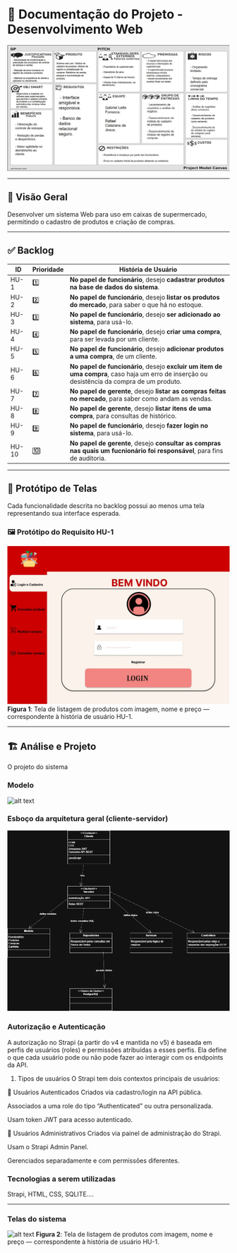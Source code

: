 # 📘 Documentação do Projeto - Desenvolvimento Web

![Planejamento do Projeto](./pmc.jpeg)

---

## 🧾 Visão Geral

 Desenvolver um sistema Web para uso em caixas de supermercado, permitindo o cadastro de produtos e criação de compras.

---

## ✅ Backlog

| ID    | Prioridade | História de Usuário                                                                 |
|-------|------------|--------------------------------------------------------------------------------------|
| HU-1  | 1️⃣         | **No papel de funcionário**, desejo **cadastrar produtos na base de dados do sistema**. |
| HU-2  | 2️⃣         | **No papel de funcionário**, desejo **listar os produtos do mercado**, para saber o que há no estoque. |
| HU-3  | 3️⃣         | **No papel de funcionário**, desejo **ser adicionado ao sistema**, para usá-lo. |
| HU-4  | 4️⃣         | **No papel de funcionário**, desejo **criar uma compra**, para ser levada por um cliente. |
| HU-5  | 5️⃣         | **No papel de funcionário**, desejo **adicionar produtos a uma compra**, de um cliente. |
| HU-6  | 6️⃣         | **No papel de funcionário**, desejo **excluir um item de uma compra**, caso haja um erro de inserção ou desistência da compra de um produto. |
| HU-7  | 7️⃣         | **No papel de gerente**, desejo **listar as compras feitas no mercado**, para saber como andam as vendas. |
| HU-8  | 8️⃣         | **No papel de gerente**, desejo **listar itens de uma compra**, para consultas de histórico. |
| HU-9  | 9️⃣         | **No papel de funcionário**, desejo **fazer login no sistema**, para usá-lo. |
| HU-10 | 🔟         | **No papel de gerente**, desejo **consultar as compras nas quais um fucnionário foi responsável**, para fins de auditoria. |

---

## 🎨 Protótipo de Telas

Cada funcionalidade descrita no backlog possui ao menos uma tela representando sua interface esperada.

### 🖼️ Protótipo do Requisito HU-1

![Protótipo da tela de listagem de produtos](tela1.jpeg)
**Figura 1**: Tela de listagem de produtos com imagem, nome e preço — correspondente à história de usuário HU-1.

---

## 🏗 Análise e Projeto 

O projeto  do sistema 

### Modelo 

![alt text](image-1.png)

### Esboço da arquitetura geral (cliente-servidor)


![alt text](image.png)


### Autorização  e Autenticação 
A autorização no Strapi (a partir do v4 e mantida no v5) é baseada em perfis de usuários (roles) e permissões atribuídas a esses perfis. Ela define o que cada usuário pode ou não pode fazer ao interagir com os endpoints da API.

1. Tipos de usuários
O Strapi tem dois contextos principais de usuários:

🔹 Usuários Autenticados
Criados via cadastro/login na API pública.

Associados a uma role do tipo “Authenticated” ou outra personalizada.

Usam token JWT para acesso autenticado.

🔸 Usuários Administrativos
Criados via painel de administração do Strapi.

Usam o Strapi Admin Panel.

Gerenciados separadamente e com permissões diferentes.


### Tecnologias a serem utilizadas 
Strapi, HTML, CSS, SQLITE....

---

### Telas do sistema

![alt text](tela1-1.png)
**Figura 2**: Tela de listagem de produtos com imagem, nome e preço — correspondente à história de usuário HU-1.



